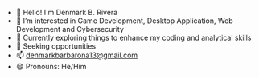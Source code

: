 - 👋 Hello! I'm Denmark B. Rivera
- 👀 I’m interested in Game Development, Desktop Application, Web Development and Cybersecurity
- 🌱 Currently exploring things to enhance my coding and analytical skills
- 💞️ Seeking opportunities
- 📫 denmarkbarbarona13@gmail.com
- 😄 Pronouns: He/Him

<!---
Makisenzu/Makisenzu is a ✨ special ✨ repository because its `README.md` (this file) appears on your GitHub profile.
You can click the Preview link to take a look at your changes.
--->
